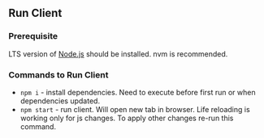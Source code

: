 ## Run Client

### Prerequisite

LTS version of [Node.js](https://nodejs.org) should be installed. nvm is recommended. 

### Commands to Run Client

* `npm i` - install dependencies. Need to execute before first run or when dependencies updated.
* `npm start` - run client. Will open new tab in browser. Life reloading is working only for js changes. To apply other changes re-run this command.
